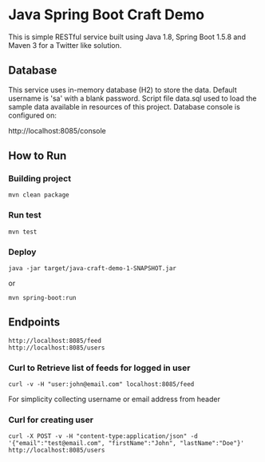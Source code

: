 # Java Spring Boot Craft Demo

This is simple RESTful service built using Java 1.8, Spring Boot 1.5.8 and Maven 3 for a Twitter like solution.

## Database
This service uses in-memory database (H2) to store the data. Default username is 'sa' with a blank password. Script file data.sql used to load the sample data available in resources of this project. Database console is configured on:

http://localhost:8085/console

## How to Run

### Building project
```mvn clean package```

### Run test
```mvn test```

### Deploy
```java -jar target/java-craft-demo-1-SNAPSHOT.jar```

or

```mvn spring-boot:run```


## Endpoints

```
http://localhost:8085/feed
http://localhost:8085/users

```
### Curl to Retrieve list of feeds for logged in user 
```
curl -v -H "user:john@email.com" localhost:8085/feed
```
For simplicity collecting username or email address from header

### Curl for creating user
```
curl -X POST -v -H "content-type:application/json" -d '{"email":"test@email.com", "firstName":"John", "lastName":"Doe"}' http://localhost:8085/users
```
